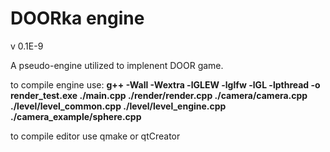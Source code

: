 # DOORka engine 
v 0.1E-9

A pseudo-engine utilized to implenent DOOR game.

to compile engine use:
**g++ -Wall -Wextra -lGLEW -lglfw -lGL -lpthread -o render_test.exe ./main.cpp ./render/render.cpp ./camera/camera.cpp ./level/level_common.cpp ./level/level_engine.cpp ./camera_example/sphere.cpp**

to compile editor use qmake or qtCreator

